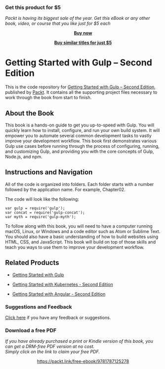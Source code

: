 
### Get this product for $5

<i>Packt is having its biggest sale of the year. Get this eBook or any other book, video, or course that you like just for $5 each</i>


<b><p align='center'>[Buy now](https://packt.link/9781787283732)</p></b>


<b><p align='center'>[Buy similar titles for just $5](https://subscription.packtpub.com/search)</p></b>


# Getting Started with Gulp – Second Edition
This is the code repository for [Getting Started with Gulp – Second Edition](https://www.packtpub.com/application-development/getting-started-gulp-–-second-edition?utm_source=github&utm_medium=repository&utm_campaign=9781787283732), published by [Packt](https://www.packtpub.com/?utm_source=github). It contains all the supporting project files necessary to work through the book from start to finish.
## About the Book
This book is a hands-on guide to get you up-to-speed with Gulp. You will quickly learn how to install, configure, and run your own build system. It will empower you to automate several common development tasks to vastly improve your development workflow. This book first demonstrates various Gulp use cases before running through the process of configuring, running, and customizing Gulp, and providing you with the core concepts of Gulp, Node.js, and npm.


## Instructions and Navigation
All of the code is organized into folders. Each folder starts with a number followed by the application name. For example, Chapter02.



The code will look like the following:
```
var gulp = require('gulp');
var concat = require('gulp-concat');
var myth = require('gulp-myth');
```

To follow along with this book, you will need to have a computer running macOS, Linux, or
Windows and a code editor such as Atom or Sublime Text. You should also have a basic
understanding of how to build websites using HTML, CSS, and JavaScript. This book will
build on top of those skills and teach you ways to use them to improve your development
workflow.

## Related Products
* [Getting Started with Gulp](https://www.packtpub.com/web-development/getting-started-gulp?utm_source=github&utm_medium=repository&utm_campaign=9781784395766)

* [Getting Started with Kubernetes - Second Edition](https://www.packtpub.com/virtualization-and-cloud/getting-started-kubernetes-second-edition?utm_source=github&utm_medium=repository&utm_campaign=9781787283367)

* [Getting Started with Angular - Second Edition](https://www.packtpub.com/web-development/getting-started-angular-second-edition?utm_source=github&utm_medium=repository&utm_campaign=9781787125278)

### Suggestions and Feedback
[Click here](https://docs.google.com/forms/d/e/1FAIpQLSe5qwunkGf6PUvzPirPDtuy1Du5Rlzew23UBp2S-P3wB-GcwQ/viewform) if you have any feedback or suggestions.
### Download a free PDF

 <i>If you have already purchased a print or Kindle version of this book, you can get a DRM-free PDF version at no cost.<br>Simply click on the link to claim your free PDF.</i>
<p align="center"> <a href="https://packt.link/free-ebook/9781787125278">https://packt.link/free-ebook/9781787125278 </a> </p>